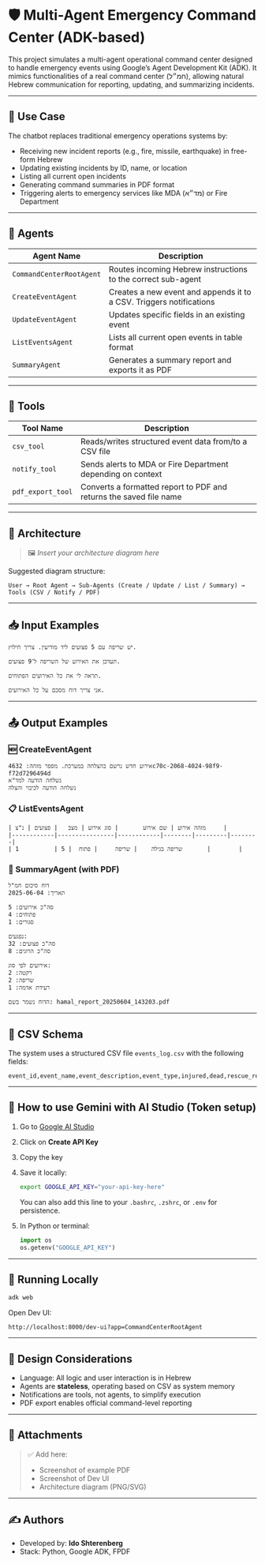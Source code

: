 
# 🛡️ Multi-Agent Emergency Command Center (ADK-based)

This project simulates a multi-agent operational command center designed to handle emergency events using Google’s Agent Development Kit (ADK). It mimics functionalities of a real command center (חמ״ל), allowing natural Hebrew communication for reporting, updating, and summarizing incidents.

---

## 📌 Use Case

The chatbot replaces traditional emergency operations systems by:

- Receiving new incident reports (e.g., fire, missile, earthquake) in free-form Hebrew
- Updating existing incidents by ID, name, or location
- Listing all current open incidents
- Generating command summaries in PDF format
- Triggering alerts to emergency services like MDA (מד״א) or Fire Department

---

## 🧠 Agents

| Agent Name              | Description                                                                 |
|-------------------------|-----------------------------------------------------------------------------|
| `CommandCenterRootAgent` | Routes incoming Hebrew instructions to the correct sub-agent                |
| `CreateEventAgent`      | Creates a new event and appends it to a CSV. Triggers notifications         |
| `UpdateEventAgent`      | Updates specific fields in an existing event                                |
| `ListEventsAgent`       | Lists all current open events in table format                               |
| `SummaryAgent`          | Generates a summary report and exports it as PDF                            |

---

## 🧰 Tools

| Tool Name         | Description                                                                 |
|-------------------|-----------------------------------------------------------------------------|
| `csv_tool`        | Reads/writes structured event data from/to a CSV file                       |
| `notify_tool`     | Sends alerts to MDA or Fire Department depending on context                 |
| `pdf_export_tool` | Converts a formatted report to PDF and returns the saved file name          |

---

## 🧱 Architecture

> 🖼️ _Insert your architecture diagram here_

Suggested diagram structure:
```
User → Root Agent → Sub-Agents (Create / Update / List / Summary) → Tools (CSV / Notify / PDF)
```

---

## 📥 Input Examples

```text
יש שריפה עם 5 פצועים ליד מודיעין. צריך חילוץ.
```

```text
תעדכן את האירוע של השריפה ל־9 פצועים.
```

```text
תראה לי את כל האירועים הפתוחים.
```

```text
אני צריך דוח מסכם על כל האירועים.
```

---

## 📤 Output Examples

### 🆕 CreateEventAgent
```
אירוע חדש נרשם בהצלחה במערכת. מספר מזהה: 4632c70c-2068-4024-98f9-f72d7296494d
נשלחה הודעה למד"א
נשלחה הודעה לכיבוי והצלה
```

### 📋 ListEventsAgent
```
| מזהה אירוע | שם אירוע       | סוג אירוע | מצב   | פצועים | נ"צ     |
|------------|----------------|------------|--------|---------|--------|
| 1          | שריפה בגילה    | שריפה     | פתוח  | 5       |        |
```

### 📄 SummaryAgent (with PDF)
```
דוח סיכום חמ"ל  
תאריך: 2025-06-04  

סה"כ אירועים: 5  
פתוחים: 4  
סגורים: 1  

נפגעים:  
סה"כ פצועים: 32  
סה"כ הרוגים: 8  

אירועים לפי סוג:  
רקטה: 2  
שריפה: 2  
רעידת אדמה: 1  

הדוח נשמר בשם: hamal_report_20250604_143203.pdf
```

---

## 🧾 CSV Schema

The system uses a structured CSV file `events_log.csv` with the following fields:

```csv
event_id,event_name,event_description,event_type,injured,dead,rescue_required,status,location,event_time,urgency,area_type,damage_level
```

---

## 🔐 How to use Gemini with AI Studio (Token setup)

1. Go to [Google AI Studio](https://aistudio.google.com/app/apikey)
2. Click on **Create API Key**
3. Copy the key
4. Save it locally:
   ```bash
   export GOOGLE_API_KEY="your-api-key-here"
   ```
   You can also add this line to your `.bashrc`, `.zshrc`, or `.env` for persistence.

5. In Python or terminal:
   ```python
   import os
   os.getenv("GOOGLE_API_KEY")
   ```

---

## 🧪 Running Locally

```bash
adk web
```

Open Dev UI:

```
http://localhost:8000/dev-ui?app=CommandCenterRootAgent
```

---

## 📝 Design Considerations

- Language: All logic and user interaction is in Hebrew
- Agents are **stateless**, operating based on CSV as system memory
- Notifications are tools, not agents, to simplify execution
- PDF export enables official command-level reporting

---

## 📸 Attachments

> ✅ Add here:
> - Screenshot of example PDF
> - Screenshot of Dev UI
> - Architecture diagram (PNG/SVG)

---

## ✍️ Authors

- Developed by: **Ido Shterenberg**
- Stack: Python, Google ADK, FPDF
